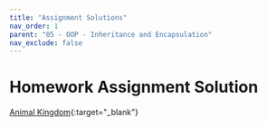 ```yaml
---
title: "Assignment Solutions"
nav_order: 1
parent: "05 - OOP - Inheritance and Encapsulation"
nav_exclude: false
---
```


# Homework Assignment Solution

[Animal Kingdom](https://github.com/RediJavaClassroom/05---oop---inheritance-and-encapsulation-leocck ){:target="_blank"}